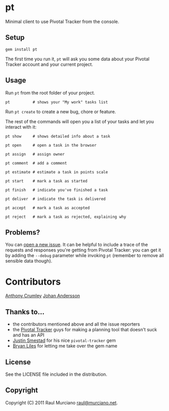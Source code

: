 # pt

Minimal client to use Pivotal Tracker from the console.

## Setup

    gem install pt

The first time you run it, `pt` will ask you some data about your Pivotal Tracker account and your current project.

## Usage

Run `pt` from the root folder of your project.

    pt          # shows your "My work" tasks list

Run `pt create` to create a new bug, chore or feature.

The rest of the commands will open you a list of your tasks and let you interact with it:

    pt show     # shows detailed info about a task

    pt open     # open a task in the browser

    pt assign   # assign owner

    pt comment  # add a comment

    pt estimate # estimate a task in points scale

    pt start    # mark a task as started

    pt finish   # indicate you've finished a task

    pt deliver  # indicate the task is delivered

    pt accept   # mark a task as accepted

    pt reject   # mark a task as rejected, explaining why

## Problems?

You can [open a new issue](https://github.com/raul/pt/issues/new). It can be helpful to include a trace of the requests and responses you're getting from Pivotal Tracker: you can get it by adding the `--debug` parameter while invoking `pt` (remember to remove all sensible data though).

# Contributors

[Anthony Crumley](https://github.com/craftycode)
[Johan Andersson](http://johan.andersson.net)

## Thanks to...
- the contributors mentioned above and all the issue reporters
- the [Pivotal Tracker](https://www.pivotaltracker.com) guys for making a planning tool that doesn't suck and has an API
- [Justin Smestad](https://github.com/jsmestad) for his nice `pivotal-tracker` gem
- [Bryan Liles](http://smartic.us/) for letting me take over the gem name

## License
See the LICENSE file included in the distribution.

## Copyright
Copyright (C) 2011 Raul Murciano <raul@murciano.net>.